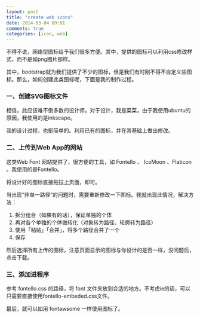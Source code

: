 ```yaml
---
layout: post
title: "create web icons"
date: 2014-03-04 09:01
comments: true
categories: [icon, web] 
---
```


不得不说，网络型图标给予我们很多方便。其中，提供的图标可以利用css修改样式，而不是如png图片那样。

其中，bootstrap就为我们提供了不少的图标，但是我们有时刚不得不自定义些图标。那么，如何创建此类图标呢，下面是我的制作过程。

### 一、创建SVG图标文件

相信，此应该难不倒多数的设计师。对于设计，我是菜菜，由于我使用ubuntu的原因，我使用的是inkscape。

我的设计过程，也挺简单的。利用已有的图标，并在其基础上做出修改。

### 二、上传到Web App的网站

这类Web Font 网站提供了，很方便的工具，如 Fontello 、 IcoMoon 、Flaticon 。我使用的是Fontello。

将设计好的图标直接拖拉上页面，即可。

当出现“非单一路径”的问题时，需要重新修改一下图标。我就出现此情况，解决方法：

1. 拆分组合（如果有的话），保证单独的个体
2. 再对各个单独的个体做转化（对象转为路径、轮廓转为路径）
3. 使用「粘贴」「合并」，将多个路径合并了一个
4. 保存

然后选择所有上传的图标，注意页面显示的图标与你设计的是否一样，没问题后，点击下载。

### 三、添加进程序

参考 fontello.css 的路径，将 font 文件夹放到合适的地方。不考虑ie的话，可以只需要直接使用fontello-embeded.css文件。

最后，就可以如用 fontawsome 一样使用图标了。
